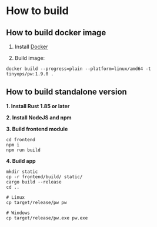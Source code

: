 # How to build

## How to build docker image

1. Install [Docker](https://docs.docker.com/engine/install/)

2. Build image:

```shell
docker build --progress=plain --platform=linux/amd64 -t tinyops/pw:1.9.0 .
```

## How to build standalone version

**1. Install Rust 1.85 or later**

**2. Install NodeJS and npm**

**3. Build frontend module**

```shell
cd frontend
npm i
npm run build
```

**4. Build app**

```shell
mkdir static
cp -r frontend/build/ static/
cargo build --release
cd ..

# Linux
cp target/release/pw pw

# Windows
cp target/release/pw.exe pw.exe
```
